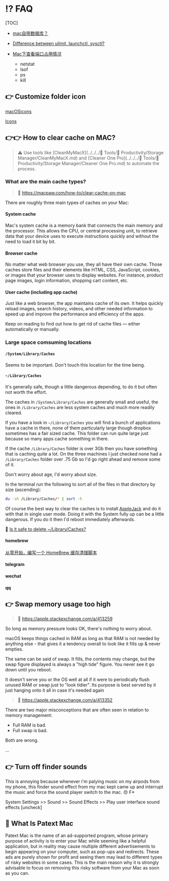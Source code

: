 #  ⁉️ FAQ

[TOC]



+ [mac自带数据库？](https://segmentfault.com/q/1010000008968721) 

+ [Difference between ulimit, launchctl, sysctl?](https://serverfault.com/questions/502053/difference-between-ulimit-launchctl-sysctl)

+ [Mac下查看端口占用情况](http://jartto.wang/2016/09/28/check-the-system-port-of-mac/)
  + netstat
  + lsof
  + ps
  + kill   







## 👉 Customize folder icon

[macOSicons](https://macosicons.com/#/)  

[Icons](https://icons8.com/) 



[在 Mac 上更改文件或文件夹的图标]: https://support.apple.com/zh-cn/guide/mac-help/mchlp2313/mac
[在 Mac 上自定“访达”工具栏]: https://support.apple.com/zh-cn/guide/mac-help/mchlp3011/mac



## 👉👉 How to clear cache on MAC?

> ⚠ Use tools like  [CleanMyMacX](../../../🧰 Tools/🚀 Productivity/Storage Manager/CleanMyMacX.md) and [Cleaner One Pro](../../../🧰 Tools/🚀 Productivity/Storage Manager/Cleaner One Pro.md) to automate the process.


### What are the main cache types?
> 🔗 https://macpaw.com/how-to/clear-cache-on-mac

There are roughly three main types of caches on your Mac:

#### System cache
Mac's system cache is a memory bank that connects the main memory and the processor. This allows the CPU, or central processing unit, to retrieve data that your device uses to execute instructions quickly and without the need to load it bit by bit.

#### Browser cache
No matter what web browser you use, they all have their own cache. Those caches store files and their elements like HTML, CSS, JavaScript, cookies, or images that your browser uses to display websites. For instance, product page images, login information, shopping cart content, etc. 

#### User cache (including app cache)
Just like a web browser, the app maintains cache of its own. It helps quickly reload images, search history, videos, and other needed information to speed up and improve the performance and efficiency of the apps.

Keep on reading to find out how to get rid of cache files — either automatically or manually.



### Large space comsuming locations
#### `/System/Library/Caches`
Seems to be important. Don't touch this location for the time being.


#### `~/Library/Caches`
It's generally safe, though a little dangerous depending, to do it but often not worth the effort.

The caches in `/System/Library/Caches` are generally small and useful, the ones in `/Library/Caches` are less system caches and much more readily cleared.

If you have a look in `~/Library/Caches` you will find a bunch of applications have a cache in there, none of them particularly large though dropbox sometimes has a fair sized cache. This folder can run quite large just because so many apps cache something in there.

If the cache `/Library/Caches` folder is over 3Gb then you have something that is caching quite a lot. On the three machines I just checked none had a `/Library/Caches` folder over .75 Gb so I'd go right ahead and remove some of it.

Don't worry about age, I'd worry about size.

In the terminal run the following to sort all of the files in that directory by size (ascending):

```sh
du -sh /Library/Caches/* | sort -h
```

Of course the best way to clear the caches is to install [AppleJack](http://applejack.sourceforge.net/) and do it with that in single user mode. Doing it with the System fully up can be a little dangerous. If you do it then I'd reboot immediately afterwards.

🔗 [Is it safe to delete ~/Library/Caches?](https://apple.stackexchange.com/questions/118941/is-it-safe-to-delete-library-caches) 


#### homebrew

[从零开始，编写一个 HomeBrew 缓存清理脚本](https://sspai.com/post/65842)

#### telegram

#### wechat

#### qq

[How to clear cache on Mac? Here's our guide]: https://macpaw.com/how-to/clear-cache-on-mac



## 👉 Swap memory usage too high
> 🔗 https://apple.stackexchange.com/a/413259

So long as memory pressure looks OK, there's nothing to worry about.

macOS keeps things cached in RAM as long as that RAM is not needed by anything else - that gives it a tendency overall to look like it fills up & never empties.

The same can be said of swap. It fills, the contents may change, but the swap figure displayed is always a "high tide" figure. You never see it go down until you reboot.

It doesn't serve you or the OS well at all if it were to periodically flush unused RAM or swap just to "look tidier". Its purpose is best served by it just hanging onto it all in case it's needed again

> 🔗 https://apple.stackexchange.com/a/413352

There are two major misconceptions that are often seen in relation to memory management:

-   Full RAM is bad.
-   Full swap is bad.

Both are wrong.

...



## 👉 Turn off finder sounds
This is annoying because whenever i'm palying music on my airpods from my phone, this finder sound effect from my mac kept came up and interrupt the music and force the sound player switch to the mac. 😠 F*

System Settings >> Sound >> Sound Effects >> Play user interface sound effects [uncheck]



## 🦠 What Is Patext Mac
Patext Mac is the name of an ad-supported program, whose primary purpose of activity is to enter your Mac while seeming like a helpful application, but in reality may cause multiple different advertisements to begin appearing on your computer, such as pop-ups and redirects. These ads are purely shown for profit and seeing them may lead to different types of risky websites in some cases. This is the main reason why it is strongly advisable to focus on removing this risky software from your Mac as soon as you can.

[What Is Patext Mac]: https://sensorstechforum.com/patext-mac-removal/
